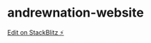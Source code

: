 # andrewnation-website

[Edit on StackBlitz ⚡️](https://stackblitz.com/edit/facebook-docusaurus-th3fne)